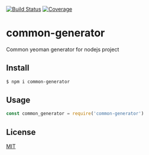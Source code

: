 [![Build Status](https://travis-ci.org/kaelzhang/common-generator.svg?branch=master)](https://travis-ci.org/kaelzhang/common-generator)
[![Coverage](https://codecov.io/gh/kaelzhang/common-generator/branch/master/graph/badge.svg)](https://codecov.io/gh/kaelzhang/common-generator)
<!-- optional appveyor tst
[![Windows Build Status](https://ci.appveyor.com/api/projects/status/github/kaelzhang/common-generator?branch=master&svg=true)](https://ci.appveyor.com/project/kaelzhang/common-generator)
-->
<!-- optional npm version
[![NPM version](https://badge.fury.io/js/common-generator.svg)](http://badge.fury.io/js/common-generator)
-->
<!-- optional npm downloads
[![npm module downloads per month](http://img.shields.io/npm/dm/common-generator.svg)](https://www.npmjs.org/package/common-generator)
-->
<!-- optional dependency status
[![Dependency Status](https://david-dm.org/kaelzhang/common-generator.svg)](https://david-dm.org/kaelzhang/common-generator)
-->

# common-generator

Common yeoman generator for nodejs project

## Install

```sh
$ npm i common-generator
```

## Usage

```js
const common_generator = require('common-generator')
```

## License

[MIT](LICENSE)
